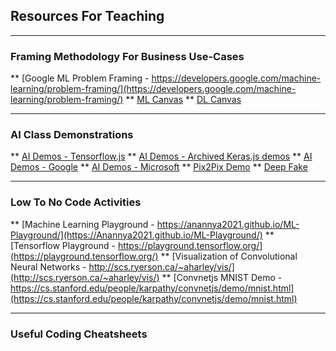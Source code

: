 ## Resources For Teaching

---

### Framing Methodology For Business Use-Cases 

** [Google ML Problem Framing - https://developers.google.com/machine-learning/problem-framing/](https://developers.google.com/machine-learning/problem-framing/)
** [ML Canvas](http://www.louisdorard.com/ml-canvas/)
** [DL Canvas](https://medium.com/intuitionmachine/introducing-the-deep-learning-canvas-a2e80a998f11)

---

### AI Class Demonstrations

** [AI Demos - Tensorflow.js](https://www.tensorflow.org/js/demos/)
** [AI Demos - Archived Keras.js demos](https://peterleong.github.io/keras-js/)
** [AI Demos - Google](https://experiments.withgoogle.com/collection/ai)
** [AI Demos - Microsoft](https://aidemos.microsoft.com/)
** [Pix2Pix Demo](https://affinelayer.com/pixsrv/)
** [Deep Fake](https://thispersondoesnotexist.com/)

---

### Low To No Code Activities 

** [Machine Learning Playground - https://anannya2021.github.io/ML-Playground/](https://Anannya2021.github.io/ML-Playground/)
** [Tensorflow Playground - https://playground.tensorflow.org/](https://playground.tensorflow.org/)
** [Visualization of Convolutional Neural Networks - http://scs.ryerson.ca/~aharley/vis/](http://scs.ryerson.ca/~aharley/vis/)
** [Convnetjs MNIST Demo - https://cs.stanford.edu/people/karpathy/convnetjs/demo/mnist.html](https://cs.stanford.edu/people/karpathy/convnetjs/demo/mnist.html)

---
### Useful Coding Cheatsheets
